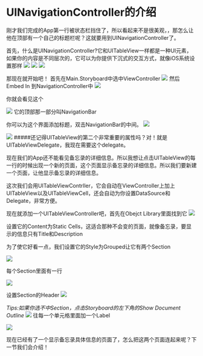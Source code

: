 # UINavigationController的介绍

刚才我们完成的App第一行被状态栏挡住了，所以看起来不是很美观，，那怎么让他在顶部有一个自己的标题栏呢？这就要用到UINavigationController了。

首先，什么是UINavigationController?它和UITableView一样都是一种UI元素，如果你的内容是不同层次的，它可以为你提供下沉式的交互方式，就像iOS系统设置那样
![](http://7u2osj.com1.z0.glb.clouddn.com/setting1.PNG)
![](http://7u2osj.com1.z0.glb.clouddn.com/setting2.PNG)
![](http://7u2osj.com1.z0.glb.clouddn.com/setting3.PNG)

那现在就开始吧！
首先在Main.Storyboard中选中ViewController
![](http://7u2osj.com1.z0.glb.clouddn.com/selectviewcontroller.png)
然后Embed In 到NavigationController中
![](http://7u2osj.com1.z0.glb.clouddn.com/embedinnavi.png)

你就会看见这个

![](http://7u2osj.com1.z0.glb.clouddn.com/embedinresult.png)
它的顶部那一部分叫NavigationBar

你可以为这个界面添加标题，双击NavigationBar的中间。
![](http://7u2osj.com1.z0.glb.clouddn.com/addtitle.png)

![](http://7u2osj.com1.z0.glb.clouddn.com/addtitlewhatsleft.png)
#####还记得UITableView的第二个非常重要的属性吗？对！就是UITableViewDelegate，我现在需要这个delegate。

现在我们的App还不能看见备忘录的详细信息。所以我想让点击UITableView的每一行的时候出现一个新的页面，这个页面显示备忘录的详细信息。所以我们要新建一个页面，让他显示备忘录的详细信息。

这次我们会用UITableViewContrller，它会自动在ViewController上加上UITableView以及UITableViewCell，还会自动为你设置DataSource和Delegate，非常方便。


现在就添加一个UITableViewController吧，首先在Obejct Library里面找到它
![](http://7u2osj.com1.z0.glb.clouddn.com/tableviewcontroller.png)


设置它的Content为Static Cells，这适合那种不会变的页面，就像备忘录，要显示的信息只有Title和Description

为了使它好看一点，我们设置它的Style为Grouped让它有两个Section

![](http://7u2osj.com1.z0.glb.clouddn.com/grouped.png)

每个Section里面有一行

![](http://7u2osj.com1.z0.glb.clouddn.com/2section.png)

设置Section的Header
![](http://7u2osj.com1.z0.glb.clouddn.com/showdocumentoutline.png)

*Tips:如果你选不中Section，点击Storyboard的左下角的Show Document Outline*
![](http://7u2osj.com1.z0.glb.clouddn.com/showdocumentoutline.png)
往每一个单元格里面加一个Label

![](http://7u2osj.com1.z0.glb.clouddn.com/addlabel.png)

现在已经有了一个显示备忘录具体信息的页面了，怎么把这两个页面连起来呢？下一节我们会介绍！



